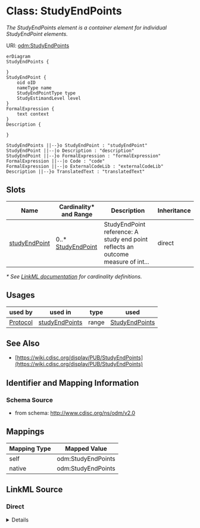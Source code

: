 # Class: StudyEndPoints

_The StudyEndPoints element is a container element for individual StudyEndPoint elements._




URI: [odm:StudyEndPoints](http://www.cdisc.org/ns/odm/v2.0/StudyEndPoints)


```mermaid
erDiagram
StudyEndPoints {

}
StudyEndPoint {
    oid oID  
    nameType name  
    StudyEndPointType type  
    StudyEstimandLevel level  
}
FormalExpression {
    text context  
}
Description {

}

StudyEndPoints ||--}o StudyEndPoint : "studyEndPoint"
StudyEndPoint ||--|o Description : "description"
StudyEndPoint ||--}o FormalExpression : "formalExpression"
FormalExpression ||--|o Code : "code"
FormalExpression ||--|o ExternalCodeLib : "externalCodeLib"
Description ||--}o TranslatedText : "translatedText"

```



<!-- no inheritance hierarchy -->


## Slots

| Name | Cardinality* and Range | Description | Inheritance |
| ---  | --- | --- | --- |
| [studyEndPoint](studyEndPoint.md) | 0..* <br/> [StudyEndPoint](StudyEndPoint.md) | StudyEndPoint reference: A study end point reflects an outcome measure of int... | direct |

_* See [LinkML documentation](https://linkml.io/linkml/schemas/slots.html#slot-cardinality) for cardinality definitions._




## Usages

| used by | used in | type | used |
| ---  | --- | --- | --- |
| [Protocol](Protocol.md) | [studyEndPoints](studyEndPoints.md) | range | [StudyEndPoints](StudyEndPoints.md) |






## See Also

* [https://wiki.cdisc.org/display/PUB/StudyEndPoints](https://wiki.cdisc.org/display/PUB/StudyEndPoints)

## Identifier and Mapping Information







### Schema Source


* from schema: http://www.cdisc.org/ns/odm/v2.0





## Mappings

| Mapping Type | Mapped Value |
| ---  | ---  |
| self | odm:StudyEndPoints |
| native | odm:StudyEndPoints |





## LinkML Source

<!-- TODO: investigate https://stackoverflow.com/questions/37606292/how-to-create-tabbed-code-blocks-in-mkdocs-or-sphinx -->

### Direct

<details>
```yaml
name: StudyEndPoints
description: The StudyEndPoints element is a container element for individual StudyEndPoint
  elements.
from_schema: http://www.cdisc.org/ns/odm/v2.0
see_also:
- https://wiki.cdisc.org/display/PUB/StudyEndPoints
rank: 1000
slots:
- studyEndPoint
slot_usage:
  studyEndPoint:
    name: studyEndPoint
    multivalued: true
    domain_of:
    - StudyEndPoints
    range: StudyEndPoint
    inlined: true
    inlined_as_list: true
class_uri: odm:StudyEndPoints

```
</details>

### Induced

<details>
```yaml
name: StudyEndPoints
description: The StudyEndPoints element is a container element for individual StudyEndPoint
  elements.
from_schema: http://www.cdisc.org/ns/odm/v2.0
see_also:
- https://wiki.cdisc.org/display/PUB/StudyEndPoints
rank: 1000
slot_usage:
  studyEndPoint:
    name: studyEndPoint
    multivalued: true
    domain_of:
    - StudyEndPoints
    range: StudyEndPoint
    inlined: true
    inlined_as_list: true
attributes:
  studyEndPoint:
    name: studyEndPoint
    description: 'StudyEndPoint reference: A study end point reflects an outcome measure
      of interest that is statistically analyzed to address a particular research
      question for the study. It typically specifies the type of assessments made;
      the timing of those assessments; the assessment tools used; and other details,
      as applicable, such as how multiple assessments within an individual are to
      be combined.'
    from_schema: http://www.cdisc.org/ns/odm/v2.0
    rank: 1000
    multivalued: true
    identifier: false
    alias: studyEndPoint
    owner: StudyEndPoints
    domain_of:
    - StudyEndPoints
    range: StudyEndPoint
    inlined: true
    inlined_as_list: true
class_uri: odm:StudyEndPoints

```
</details>